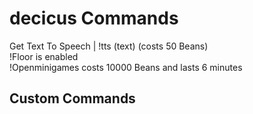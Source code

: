 # decicus Commands
Get Text To Speech | !tts (text) (costs 50 Beans) <br>
!Floor is enabled <br>
!Openminigames costs 10000 Beans and lasts 6 minutes <br>
## Custom Commands <br>